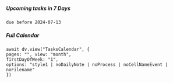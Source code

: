 ##### Upcoming tasks in 7 Days
```tasks
due before 2024-07-13
```

##### Full Calendar
```dataviewjs
await dv.view("TasksCalendar", {
pages: "", view: "month", 
firstDayOfWeek: "1", 
options: "style1 | noDailyNote | noProcess | noCellNameEvent | noFilename"
})
```

